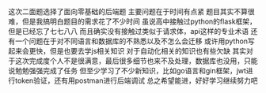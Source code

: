 这次二面题选择了面向零基础的后端题
主要问题在于时间有点紧
题目其实不算很难，但是我搞明白题目的需求花了不少时间
虽说高中接触过python的flask框架，但是已经忘了七七八八
而且确实没有接触过类似于请求体，api这样的专业术语
还有一个问题在于对不同语言和数据库的不熟悉以及不怎么会迁移
或许用python写起来会更快，但是也要去学js相关知识
对于自动化相关的知识也有些欠缺
其实对于这次完成度个人不是很满意，最后很多细节也来不及处理，数据库也没用，只能说勉勉强强完成了任务
但至少学习了不少新知识，比如go语言和gin框架，jwt进行token验证，还有用postman进行后端调试
总之希望能进，好好学习继续努力吧
